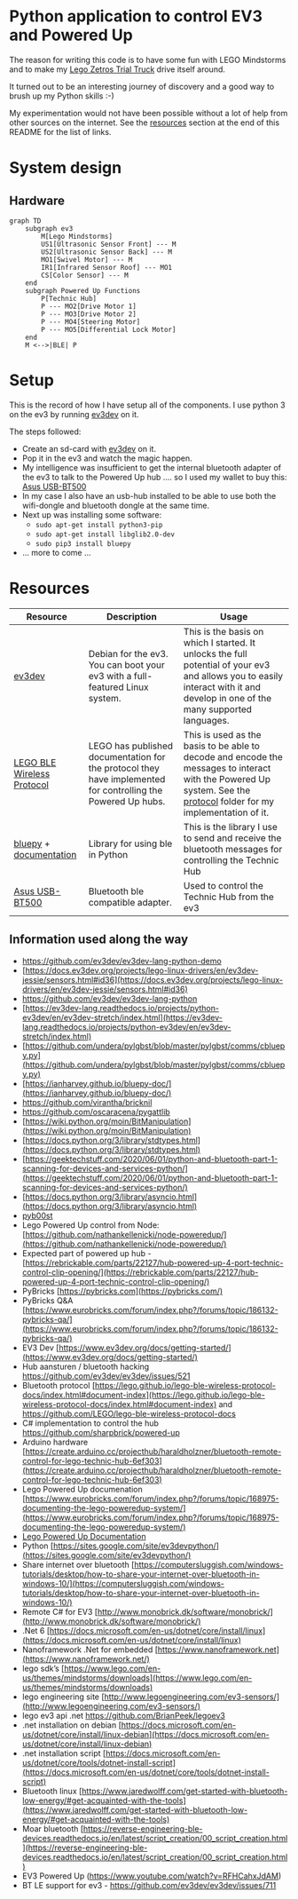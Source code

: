 # Python application to control EV3 and Powered Up

The reason for writing this code is to have some fun with LEGO Mindstorms and to make my [Lego Zetros Trial Truck](https://www.lego.com/nl-nl/product/4x4-mercedes-benz-zetros-trial-truck-42129) drive itself around.

It turned out to be an interesting journey of discovery and a good way to brush up my Python skills :-)

My experimentation would not have been possible without a lot of help from other sources on the internet. See the [resources](#Resources) section at the end of this README for the list of links.

# System design

## Hardware

```mermaid
graph TD
    subgraph ev3
        M[Lego Mindstorms]
        US1[Ultrasonic Sensor Front] --- M
        US2[Ultrasonic Sensor Back] --- M
        MO1[Swivel Motor] --- M
        IR1[Infrared Sensor Roof] --- MO1
        CS[Color Sensor] --- M
    end
    subgraph Powered Up Functions
        P[Technic Hub]
        P --- MO2[Drive Motor 1]
        P --- MO3[Drive Motor 2]
        P --- MO4[Steering Motor]
        P --- MO5[Differential Lock Motor]
    end
    M <-->|BLE| P
```

# Setup

This is the record of how I have setup all of the components. I use python 3 on the ev3 by running [ev3dev](https://www.ev3dev.org/) on it.

The steps followed:
* Create an sd-card with [ev3dev](https://www.ev3dev.org/) on it.
* Pop it in the ev3 and watch the magic happen.
* My intelligence was insufficient to get the internal bluetooth adapter of the ev3 to talk to the Powered Up hub .... so I used my wallet to buy this: [Asus USB-BT500](https://www.amazon.com/ASUS-USB-BT500-Bluetooth-Backward-Compatible/dp/B08DFBNG7F)
* In my case I also have an usb-hub installed to be able to use both the wifi-dongle and bluetooth dongle at the same time.
* Next up was installing some software:
  * `sudo apt-get install python3-pip`
  * `sudo apt-get install libglib2.0-dev`
  * `sudo pip3 install bluepy`
* ... more to come ...


# Resources

| Resource                                                                                                 | Description                                                                                                  | Usage                                                                                                                                                                                         |
|----------------------------------------------------------------------------------------------------------|--------------------------------------------------------------------------------------------------------------|-----------------------------------------------------------------------------------------------------------------------------------------------------------------------------------------------|
| [ev3dev](https://www.ev3dev.org/)                                                                        | Debian for the ev3. You can boot your ev3 with a full-featured Linux system.                                 | This is the basis on which I started. It unlocks the full potential of your ev3 and allows you to easily interact with it and develop in one of the many supported languages.                 |
| [LEGO BLE Wireless Protocol](https://lego.github.io/lego-ble-wireless-protocol-docs/index.html)          | LEGO has published documentation for the protocol they have implemented for controlling the Powered Up hubs. | This is used as the basis to be able to decode and encode the messages to interact with the Powered Up system. See the [protocol](src/poweredup/protocol) folder for my implementation of it. |
| [bluepy](https://github.com/IanHarvey/bluepy) + [documentation](https://ianharvey.github.io/bluepy-doc/) | Library for using ble in Python                                                                              | This is the library I use to send and receive the bluetooth messages for controlling the Technic Hub                                                                                          |
| [Asus USB-BT500](https://www.amazon.com/ASUS-USB-BT500-Bluetooth-Backward-Compatible/dp/B08DFBNG7F)      | Bluetooth ble compatible adapter.                                                                            | Used to control the Technic Hub from the ev3                                                                                                                                                  |

## Information used along the way

- https://github.com/ev3dev/ev3dev-lang-python-demo
- [https://docs.ev3dev.org/projects/lego-linux-drivers/en/ev3dev-jessie/sensors.html#id36](https://docs.ev3dev.org/projects/lego-linux-drivers/en/ev3dev-jessie/sensors.html#id36)
- https://github.com/ev3dev/ev3dev-lang-python
- [https://ev3dev-lang.readthedocs.io/projects/python-ev3dev/en/ev3dev-stretch/index.html](https://ev3dev-lang.readthedocs.io/projects/python-ev3dev/en/ev3dev-stretch/index.html)
- [https://github.com/undera/pylgbst/blob/master/pylgbst/comms/cbluepy.py](https://github.com/undera/pylgbst/blob/master/pylgbst/comms/cbluepy.py)
- [https://ianharvey.github.io/bluepy-doc/](https://ianharvey.github.io/bluepy-doc/)
- https://github.com/virantha/bricknil
- https://github.com/oscaracena/pygattlib
- [https://wiki.python.org/moin/BitManipulation](https://wiki.python.org/moin/BitManipulation)
- [https://docs.python.org/3/library/stdtypes.html](https://docs.python.org/3/library/stdtypes.html)
- [https://geektechstuff.com/2020/06/01/python-and-bluetooth-part-1-scanning-for-devices-and-services-python/](https://geektechstuff.com/2020/06/01/python-and-bluetooth-part-1-scanning-for-devices-and-services-python/)
- [https://docs.python.org/3/library/asyncio.html](https://docs.python.org/3/library/asyncio.html)
- [pyb00st](https://github.com/JorgePe/pyb00st)
- Lego Powered Up control from Node: [https://github.com/nathankellenicki/node-poweredup/](https://github.com/nathankellenicki/node-poweredup/)
- Expected part of powered up hub - [https://rebrickable.com/parts/22127/hub-powered-up-4-port-technic-control-clip-opening/](https://rebrickable.com/parts/22127/hub-powered-up-4-port-technic-control-clip-opening/)
- PyBricks [https://pybricks.com](https://pybricks.com/)
- PyBricks Q&A [https://www.eurobricks.com/forum/index.php?/forums/topic/186132-pybricks-qa/](https://www.eurobricks.com/forum/index.php?/forums/topic/186132-pybricks-qa/)
- EV3 Dev [https://www.ev3dev.org/docs/getting-started/](https://www.ev3dev.org/docs/getting-started/)
- Hub aansturen / bluetooth hacking https://github.com/ev3dev/ev3dev/issues/521
- Bluetooth protocol [https://lego.github.io/lego-ble-wireless-protocol-docs/index.html#document-index](https://lego.github.io/lego-ble-wireless-protocol-docs/index.html#document-index) and https://github.com/LEGO/lego-ble-wireless-protocol-docs
- C# implementation to control the hub https://github.com/sharpbrick/powered-up
- Arduino hardware [https://create.arduino.cc/projecthub/haraldholzner/bluetooth-remote-control-for-lego-technic-hub-6ef303](https://create.arduino.cc/projecthub/haraldholzner/bluetooth-remote-control-for-lego-technic-hub-6ef303)
- Lego Powered Up documenation [https://www.eurobricks.com/forum/index.php?/forums/topic/168975-documenting-the-lego-poweredup-system/](https://www.eurobricks.com/forum/index.php?/forums/topic/168975-documenting-the-lego-poweredup-system/)
- [Lego Powered Up Documentation](https://www.notion.so/Lego-Powered-Up-Documentation-a6e2111d78484bc181c01cf8ec36e09a)
- Python [https://sites.google.com/site/ev3devpython/](https://sites.google.com/site/ev3devpython/)
- Share internet over bluetooth [https://computersluggish.com/windows-tutorials/desktop/how-to-share-your-internet-over-bluetooth-in-windows-10/](https://computersluggish.com/windows-tutorials/desktop/how-to-share-your-internet-over-bluetooth-in-windows-10/)
- Remote C# for EV3 [http://www.monobrick.dk/software/monobrick/](http://www.monobrick.dk/software/monobrick/)
- .Net 6 [https://docs.microsoft.com/en-us/dotnet/core/install/linux](https://docs.microsoft.com/en-us/dotnet/core/install/linux)
- Nanoframework .Net for embedded [https://www.nanoframework.net](https://www.nanoframework.net/)
- lego sdk’s [https://www.lego.com/en-us/themes/mindstorms/downloads](https://www.lego.com/en-us/themes/mindstorms/downloads)
- lego engineering site [http://www.legoengineering.com/ev3-sensors/](http://www.legoengineering.com/ev3-sensors/)
- lego ev3 api .net https://github.com/BrianPeek/legoev3
- .net installation on debian [https://docs.microsoft.com/en-us/dotnet/core/install/linux-debian](https://docs.microsoft.com/en-us/dotnet/core/install/linux-debian)
- .net installation script [https://docs.microsoft.com/en-us/dotnet/core/tools/dotnet-install-script](https://docs.microsoft.com/en-us/dotnet/core/tools/dotnet-install-script)
- Bluetooth linux [https://www.jaredwolff.com/get-started-with-bluetooth-low-energy/#get-acquainted-with-the-tools](https://www.jaredwolff.com/get-started-with-bluetooth-low-energy/#get-acquainted-with-the-tools)
- Moar bluetooth [https://reverse-engineering-ble-devices.readthedocs.io/en/latest/script_creation/00_script_creation.html](https://reverse-engineering-ble-devices.readthedocs.io/en/latest/script_creation/00_script_creation.html)
- EV3 Powered Up (https://www.youtube.com/watch?v=RFHCahxJdAM)
- BT LE support for ev3 - https://github.com/ev3dev/ev3dev/issues/711